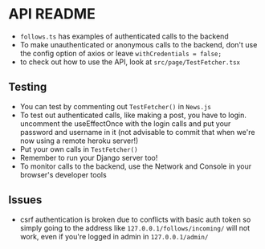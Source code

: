 # API README

- `follows.ts` has examples of authenticated calls to the backend
- To make unauthenticated or anonymous calls to the backend, don't use the config option of axios or leave
    `withCredentials = false;`
- to check out how to use the API, look at `src/page/TestFetcher.tsx`

## Testing
- You can test by commenting out `TestFetcher()` in `News.js`
- To test out authenticated calls, like making a post, you have to login. uncomment the useEffectOnce
  with the login calls and put your password and username in it (not advisable to commit that when we're now
  using a remote heroku server!)
- Put your own calls in `TestFetcher()`
- Remember to run your Django server too!
- To monitor calls to the backend, use the Network and Console in your browser's developer tools

## Issues
- csrf authentication is broken due to conflicts with basic auth token so simply going to the address
  like `127.0.0.1/follows/incoming/` will not work, even if you're logged in admin in `127.0.0.1/admin/`